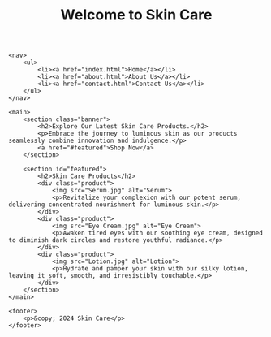 <!DOCTYPE html>
<html lang="en">
<head>
    <meta charset="UTF-8">
    <meta name="viewport" content="width=device-width, initial-scale=1.0">
    <title>Skin Care</title>
    <link rel="stylesheet" href="Main.css">
</head>
<body>
    <header>
        <h1>Welcome to Skin Care</h1>
    </header>
    
    <nav>
        <ul>
            <li><a href="index.html">Home</a></li>
            <li><a href="about.html">About Us</a></li>
            <li><a href="contact.html">Contact Us</a></li>
        </ul>
    </nav>
    
    <main>
        <section class="banner">
            <h2>Explore Our Latest Skin Care Products.</h2>
            <p>Embrace the journey to luminous skin as our products seamlessly combine innovation and indulgence.</p>
            <a href="#featured">Shop Now</a>
        </section>
        
        <section id="featured">
            <h2>Skin Care Products</h2>
            <div class="product">
                <img src="Serum.jpg" alt="Serum">
                <p>Revitalize your complexion with our potent serum, delivering concentrated nourishment for luminous skin.</p>
            </div>
            <div class="product">
                <img src="Eye Cream.jpg" alt="Eye Cream">
                <p>Awaken tired eyes with our soothing eye cream, designed to diminish dark circles and restore youthful radiance.</p>
            </div>
            <div class="product">
                <img src="Lotion.jpg" alt="Lotion">
                <p>Hydrate and pamper your skin with our silky lotion, leaving it soft, smooth, and irresistibly touchable.</p>
            </div>
        </section>
    </main>
    
    <footer>
        <p>&copy; 2024 Skin Care</p>
    </footer>
</body>
</html>
